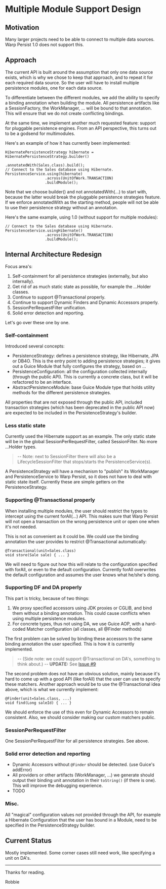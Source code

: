 # Multiple Module Support Design #

## Motivation ##
Many larger projects need to be able to connect to multiple data sources. Warp Persist 1.0 does not support this.

## Approach ##
The current API is built around the assumption that only one data source exists, which is why we chose to keep that approach, and to repeat it for each required data source. So the user will have to install multiple persistence modules, one for each data source.

To differentiate between the different modules, we add the ability to specify a binding annotation when building the module. All persistence artifacts like a SessionFactory, the WorkManager, ... will be bound to that annotation. This will ensure that we do not create conflicting bindings.

At the same time, we implement another much requested feature: support for pluggable persistence engines. From an API perspective, this turns out to be a godsend for multimodules.

Here's an example of how it has currently been implemented:

```
HibernatePersistenceStrategy hibernate = HibernatePersistenceStrategy.builder()
                                                                     .annotatedWith(Sales.class).build();
// Connect to the Sales database using Hibernate.
PersistenceService.using(hibernate)
                  .across(UnitOfWork.TRANSACTION)
                  .buildModule();

```

Note that we choose builder() and not annotatedWith(...) to start with, because the latter would break the pluggable persistence strategies feature. If we enforce annotatedWith as the starting method, people will not be able to use their persistence strategy without an annotation.

Here's the same example, using 1.0 (without support for multiple modules):

```
// Connect to the Sales database using Hibernate.
PersistenceService.usingHibernate()
                  .across(UnitOfWork.TRANSACTION)
                  .buildModule();

```

## Internal Architecture Redesign ##
Focus area's:
  1. Self-containment for all persistence strategies (externally, but also internally).
  1. Get rid of as much static state as possible, for example the ...Holder classes.
  1. Continue to support @Transactional properly.
  1. Continue to support Dynamic Finders and Dynamic Accessors properly.
  1. SessionPerRequestFilter unification.
  1. Solid error detection and reporting.

Let's go over these one by one.

### Self-containment ###
Introduced several concepts:
  * PersistenceStrategy: defines a persistence strategy, like Hibernate, JPA or DB4O. This is the entry point to adding persistence strategies; it gives out a Guice Module that fully configures the strategy, based on ...
  * PersistenceConfiguration: all the configuration collected internally (through the public API). This is currently a concrete class, but it will be refactored to be an interface.
  * AbstractPersistenceModule: base Guice Module type that holds utility methods for the different persistence strategies.

All properties that are not exposed through the public API, included transaction strategies (which has been deprecated in the public API now) are expected to be included in the PersistenceStrategy's builder.

### Less static state ###
Currently used the Hibernate support as an example. The only static state will be in the global SessionPerRequestFilter, called SessionFilter. No more ...Holder types.
> -- Note: next to SessionFilter there will also be a LifecycleSessionFilter that stops/starts the PersistenceService(s).

A PersistenceStrategy will have a mechanism to "publish" its WorkManager and PersistenceService to Warp Persist, so it does not have to deal with static state itself. Currently these are simple getters on the PersistenceStrategy.

### Supporting @Transactional properly ###
When installing multiple modules, the user should restrict the types to intercept using the current forAll(...) API. This makes sure that Warp Persist will not open a transaction on the wrong persistence unit or open one when it's not needed.

This is not as convenient as it could be. We could use the binding annotation the user provides to restrict @Transactional automatically:
```
@Transactional(unit=Sales.class)
void store(Sale sale) { ... }
```

We will need to figure out how this will relate to the configuration specified with forAll, or even to the default configuration. Currently forAll overwrites the default configuration and assumes the user knows what he/she's doing.

### Supporting DF and DA properly ###
This part is tricky, because of two things:
  1. We proxy specified accessors using JDK proxies or CGLIB, and bind them without a binding annotation. This could cause conflicts when using multiple persistence modules.
  1. For concrete types, thus not using DA, we use Guice AOP, with a hard-coded Matcher configuration (all classes, all @Finder methods)

The first problem can be solved by binding these accessors to the same binding annotation the user specified. This is how it is currently implemented.
> -- (Side note: we could support @Transactional on DA's, something to think about.)
> -- **UPDATE:** See [Issue #9](https://code.google.com/p/warp-persist/issues/detail?id=#9)

The second problem does not have an obvious solution, mainly because it's hard to come up with a good API (like forAll) that the user can use to specify these matchers. Another approach would be to use the @Transactional idea above, which is what we currently implement:

```
@Finder(unit=Sales.class, ...)
void find(Long saleId) { ... }
```

We should enforce the use of this even for Dynamic Accessors to remain consistent. Also, we should consider making our custom matchers public.

### SessionPerRequestFilter ###
One SessionPerRequestFilter for all persistence strategies. See above.

### Solid error detection and reporting ###
  * Dynamic Accessors without `@Finder` should be detected. (use Guice's addError)
  * All providers or other artifacts (WorkManager, ...) we generate should output their binding unit annotation in their `toString()` (if there is one). This will improve the debugging experience.
  * TODO

### Misc. ###
All "magical" configuration values not provided through the API, for example a Hibernate Configuration that the user has bound in a Module, need to be specified in the PersistenceStrategy builder.

## Current Status ##
Mostly implemented. Some corner cases still need work, like specifying a unit on DA's.


---

Thanks for reading.

Robbie